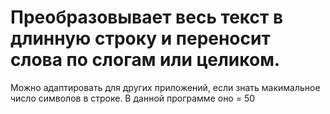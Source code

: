 # Преобразовывает весь текст в длинную строку и переносит слова по слогам или целиком. 
Можно адаптировать для других приложений, если знать макимальное число символов в строке. 
В данной программе оно = 50
